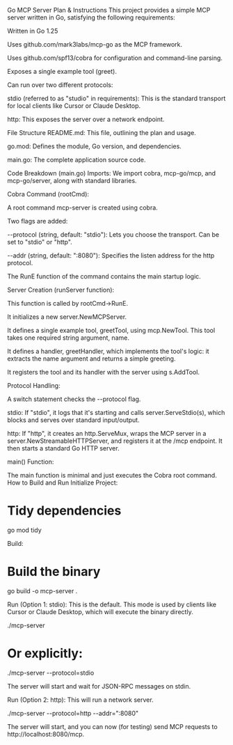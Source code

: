 Go MCP Server Plan & Instructions
This project provides a simple MCP server written in Go, satisfying the following requirements:

Written in Go 1.25

Uses github.com/mark3labs/mcp-go as the MCP framework.

Uses github.com/spf13/cobra for configuration and command-line parsing.

Exposes a single example tool (greet).

Can run over two different protocols:

stdio (referred to as "studio" in requirements): This is the standard transport for local clients like Cursor or Claude Desktop.

http: This exposes the server over a network endpoint.

File Structure
README.md: This file, outlining the plan and usage.

go.mod: Defines the module, Go version, and dependencies.

main.go: The complete application source code.

Code Breakdown (main.go)
Imports: We import cobra, mcp-go/mcp, and mcp-go/server, along with standard libraries.

Cobra Command (rootCmd):

A root command mcp-server is created using cobra.

Two flags are added:

--protocol (string, default: "stdio"): Lets you choose the transport. Can be set to "stdio" or "http".

--addr (string, default: ":8080"): Specifies the listen address for the http protocol.

The RunE function of the command contains the main startup logic.

Server Creation (runServer function):

This function is called by rootCmd->RunE.

It initializes a new server.NewMCPServer.

It defines a single example tool, greetTool, using mcp.NewTool. This tool takes one required string argument, name.

It defines a handler, greetHandler, which implements the tool's logic: it extracts the name argument and returns a simple greeting.

It registers the tool and its handler with the server using s.AddTool.

Protocol Handling:

A switch statement checks the --protocol flag.

stdio: If "stdio", it logs that it's starting and calls server.ServeStdio(s), which blocks and serves over standard input/output.

http: If "http", it creates an http.ServeMux, wraps the MCP server in a server.NewStreamableHTTPServer, and registers it at the /mcp endpoint. It then starts a standard Go HTTP server.

main() Function:

The main function is minimal and just executes the Cobra root command.
How to Build and Run
Initialize Project:

# Tidy dependencies
go mod tidy

Build:

# Build the binary
go build -o mcp-server .

Run (Option 1: stdio): This is the default. This mode is used by clients like Cursor or Claude Desktop, which will execute the binary directly.

./mcp-server
# Or explicitly:
./mcp-server --protocol=stdio

The server will start and wait for JSON-RPC messages on stdin.

Run (Option 2: http): This will run a network server.

./mcp-server --protocol=http --addr=":8080"

The server will start, and you can now (for testing) send MCP requests to http://localhost:8080/mcp.